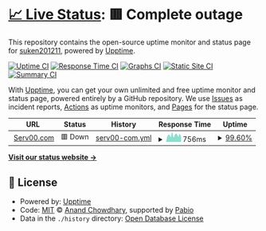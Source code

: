 # [📈 Live Status](https://suken201211.github.io/upptime): <!--live status--> **🟥 Complete outage**

This repository contains the open-source uptime monitor and status page for [suken201211](https://suken201211.github.io/upptime), powered by [Upptime](https://github.com/upptime/upptime).

[![Uptime CI](https://github.com/suken201211/upptime/workflows/Uptime%20CI/badge.svg)](https://github.com/suken201211/upptime/actions?query=workflow%3A%22Uptime+CI%22)
[![Response Time CI](https://github.com/suken201211/upptime/workflows/Response%20Time%20CI/badge.svg)](https://github.com/suken201211/upptime/actions?query=workflow%3A%22Response+Time+CI%22)
[![Graphs CI](https://github.com/suken201211/upptime/workflows/Graphs%20CI/badge.svg)](https://github.com/suken201211/upptime/actions?query=workflow%3A%22Graphs+CI%22)
[![Static Site CI](https://github.com/suken201211/upptime/workflows/Static%20Site%20CI/badge.svg)](https://github.com/suken201211/upptime/actions?query=workflow%3A%22Static+Site+CI%22)
[![Summary CI](https://github.com/suken201211/upptime/workflows/Summary%20CI/badge.svg)](https://github.com/suken201211/upptime/actions?query=workflow%3A%22Summary+CI%22)

With [Upptime](https://upptime.js.org), you can get your own unlimited and free uptime monitor and status page, powered entirely by a GitHub repository. We use [Issues](https://github.com/suken201211/upptime/issues) as incident reports, [Actions](https://github.com/suken201211/upptime/actions) as uptime monitors, and [Pages](https://suken201211.github.io/upptime) for the status page.

<!--start: status pages-->
<!-- This summary is generated by Upptime (https://github.com/upptime/upptime) -->
<!-- Do not edit this manually, your changes will be overwritten -->
<!-- prettier-ignore -->
| URL | Status | History | Response Time | Uptime |
| --- | ------ | ------- | ------------- | ------ |
| <img alt="" src="https://icons.duckduckgo.com/ip3/tingleex.serv00.net.ico" height="13"> [Serv00.com](https://tingleex.serv00.net/) | 🟥 Down | [serv00-com.yml](https://github.com/suken201211/upptime/commits/HEAD/history/serv00-com.yml) | <details><summary><img alt="Response time graph" src="./graphs/serv00-com/response-time-week.png" height="20"> 756ms</summary><br><a href="https://suken201211.github.io/upptime/history/serv00-com"><img alt="Response time 773" src="https://img.shields.io/endpoint?url=https%3A%2F%2Fraw.githubusercontent.com%2Fsuken201211%2Fupptime%2FHEAD%2Fapi%2Fserv00-com%2Fresponse-time.json"></a><br><a href="https://suken201211.github.io/upptime/history/serv00-com"><img alt="24-hour response time 684" src="https://img.shields.io/endpoint?url=https%3A%2F%2Fraw.githubusercontent.com%2Fsuken201211%2Fupptime%2FHEAD%2Fapi%2Fserv00-com%2Fresponse-time-day.json"></a><br><a href="https://suken201211.github.io/upptime/history/serv00-com"><img alt="7-day response time 756" src="https://img.shields.io/endpoint?url=https%3A%2F%2Fraw.githubusercontent.com%2Fsuken201211%2Fupptime%2FHEAD%2Fapi%2Fserv00-com%2Fresponse-time-week.json"></a><br><a href="https://suken201211.github.io/upptime/history/serv00-com"><img alt="30-day response time 773" src="https://img.shields.io/endpoint?url=https%3A%2F%2Fraw.githubusercontent.com%2Fsuken201211%2Fupptime%2FHEAD%2Fapi%2Fserv00-com%2Fresponse-time-month.json"></a><br><a href="https://suken201211.github.io/upptime/history/serv00-com"><img alt="1-year response time 773" src="https://img.shields.io/endpoint?url=https%3A%2F%2Fraw.githubusercontent.com%2Fsuken201211%2Fupptime%2FHEAD%2Fapi%2Fserv00-com%2Fresponse-time-year.json"></a></details> | <details><summary><a href="https://suken201211.github.io/upptime/history/serv00-com">99.60%</a></summary><a href="https://suken201211.github.io/upptime/history/serv00-com"><img alt="All-time uptime 99.66%" src="https://img.shields.io/endpoint?url=https%3A%2F%2Fraw.githubusercontent.com%2Fsuken201211%2Fupptime%2FHEAD%2Fapi%2Fserv00-com%2Fuptime.json"></a><br><a href="https://suken201211.github.io/upptime/history/serv00-com"><img alt="24-hour uptime 98.53%" src="https://img.shields.io/endpoint?url=https%3A%2F%2Fraw.githubusercontent.com%2Fsuken201211%2Fupptime%2FHEAD%2Fapi%2Fserv00-com%2Fuptime-day.json"></a><br><a href="https://suken201211.github.io/upptime/history/serv00-com"><img alt="7-day uptime 99.60%" src="https://img.shields.io/endpoint?url=https%3A%2F%2Fraw.githubusercontent.com%2Fsuken201211%2Fupptime%2FHEAD%2Fapi%2Fserv00-com%2Fuptime-week.json"></a><br><a href="https://suken201211.github.io/upptime/history/serv00-com"><img alt="30-day uptime 99.66%" src="https://img.shields.io/endpoint?url=https%3A%2F%2Fraw.githubusercontent.com%2Fsuken201211%2Fupptime%2FHEAD%2Fapi%2Fserv00-com%2Fuptime-month.json"></a><br><a href="https://suken201211.github.io/upptime/history/serv00-com"><img alt="1-year uptime 99.66%" src="https://img.shields.io/endpoint?url=https%3A%2F%2Fraw.githubusercontent.com%2Fsuken201211%2Fupptime%2FHEAD%2Fapi%2Fserv00-com%2Fuptime-year.json"></a></details>

<!--end: status pages-->

[**Visit our status website →**](https://suken201211.github.io/upptime)

## 📄 License

- Powered by: [Upptime](https://github.com/upptime/upptime)
- Code: [MIT](./LICENSE) © [Anand Chowdhary](https://anandchowdhary.com), supported by [Pabio](https://pabio.com)
- Data in the `./history` directory: [Open Database License](https://opendatacommons.org/licenses/odbl/1-0/)
